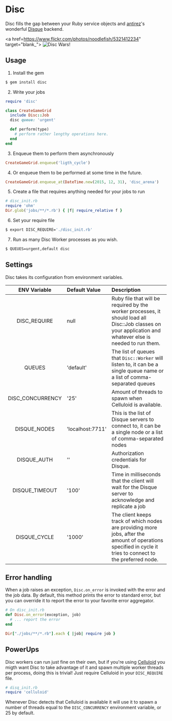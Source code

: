 # Disc

Disc fills the gap between your Ruby service objects and [antirez](http://antirez.com/)'s wonderful [Disque](https://github.com/antirez/disque) backend.

<a href=https://www.flickr.com/photos/noodlefish/5321412234" target="blank_">
![Disc Wars!](https://cloud.githubusercontent.com/assets/437/8634016/b63ee0f8-27e6-11e5-9a78-51921bd32c88.jpg)
</a>

## Usage

1.  Install the gem

  ```bash
  $ gem install disc
  ```

2. Write your jobs

  ```ruby
  require 'disc'

  class CreateGameGrid
    include Disc::Job
    disc queue: 'urgent'

    def perform(type)
      # perform rather lengthy operations here.
    end
  end
  ```

3. Enqueue them to perform them asynchronously

  ```ruby
  CreateGameGrid.enqueue('ligth_cycle')
  ```

4. Or enqueue them to be performed at some time in the future.

  ```ruby
  CreateGameGrid.enqueue_at(DateTime.new(2015, 12, 31), 'disc_arena')
  ```

5. Create a file that requires anything needed for your jobs to run

  ```ruby
# disc_init.rb
  require 'ohm'
  Dir.glob('jobs/**/*.rb') { |f| require_relative f }
  ```

6. Set your require file

  ```bash
  $ export DISC_REQUIRE='./disc_init.rb'
  ```

7. Run as many Disc Worker processes as you wish.

  ```bash
  $ QUEUES=urgent,default disc
  ```

## Settings

Disc takes its configuration from environment variables.

| ENV Variable     |  Default Value   | Description
|:----------------:|:-----------------|:------------|
| DISC_REQUIRE     | null             | Ruby file that will be required by the worker processes, it should load all Disc::Job classes on your application and whatever else is needed to run them.
| QUEUES           | 'default'        | The list of queues that `Disc::Worker` will listen to, it can be a single queue name or a list of comma-separated queues |
| DISC_CONCURRENCY | '25'             | Amount of threads to spawn when Celluloid is available. |
| DISQUE_NODES     | 'localhost:7711' | This is the list of Disque servers to connect to, it can be a single node or a list of comma-separated nodes |
| DISQUE_AUTH      | ''               | Authorization credentials for Disque. |
| DISQUE_TIMEOUT   | '100'            | Time in milliseconds that the client will wait for the Disque server to acknowledge and replicate a job |
| DISQUE_CYCLE     | '1000'           | The client keeps track of which nodes are providing more jobs, after the amount of operations specified in cycle it tries to connect to the preferred node. |


## Error handling

When a job raises an exception, `Disc.on_error` is invoked with the error and
the job data. By default, this method prints the error to standard error, but
you can override it to report the error to your favorite error aggregator.

``` ruby
# On disc_init.rb
def Disc.on_error(exception, job)
  # ... report the error
end

Dir["./jobs/**/*.rb"].each { |job| require job }
```

## PowerUps

Disc workers can run just fine on their own, but if you're using [Celluloid](https://github.com/celluloid/celluloid) you migth want Disc to take advantage of it and spawn multiple worker threads per process, doing this is trivial! Just require Celluloid in your `DISC_REQUIRE` file.

```ruby
# disq_init.rb
require 'celluloid'
```

Whenever Disc detects that Celluloid is available it will use it to  spawn a number of threads equal to the `DISC_CONCURRENCY` environment variable, or 25 by default.
